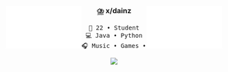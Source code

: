 <div align="center">
    <picture>
        <img src="https://github.com/xdainz/xdainz/blob/main/assets/empty.png?raw=true" width="35%" align="right"/>
        <img src="https://github.com/xdainz/xdainz/blob/main/assets/empty.png?raw=true" width="35%" align="left"/> 
    </picture>
    <h3>⛈️ x/dainz</h3>
<pre>
💬 22 • Student
💻 Java • Python
🎧 Music • Games • Code 
</pre>

[![](https://img.shields.io/badge/linkedin-0a66c2)](https://www.linkedin.com/in/mat%C3%ADas-arancibia/)

</div>
